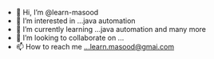 - 👋 Hi, I’m @learn-masood
- 👀 I’m interested in ...java automation 
- 🌱 I’m currently learning ...java automation and many more
- 💞️ I’m looking to collaborate on ...
- 📫 How to reach me ...learn.masood@gmai.com

<!---
learn-masood/learn-masood is a ✨ special ✨ repository because its `README.md` (this file) appears on your GitHub profile.
You can click the Preview link to take a look at your changes.
--->
